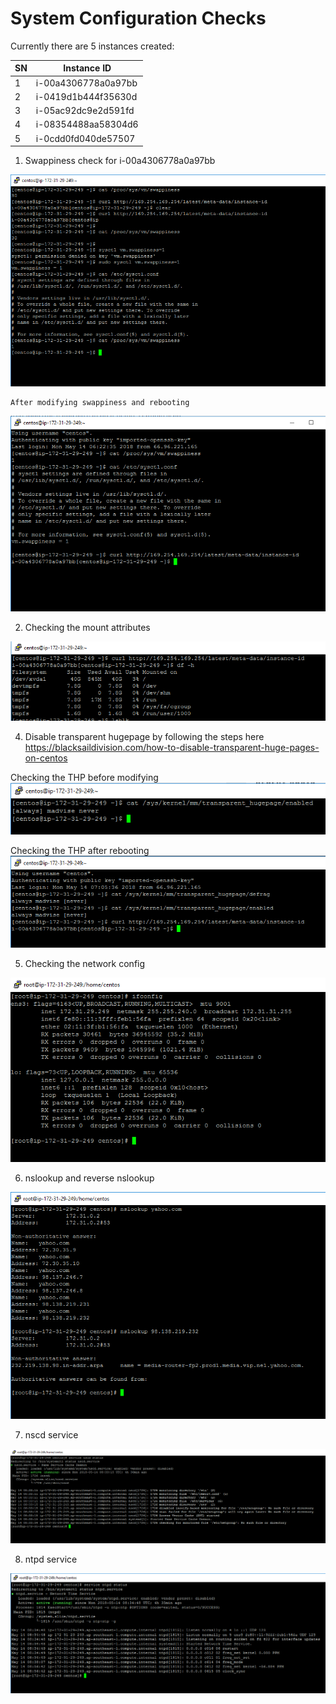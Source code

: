 # System Configuration Checks
Currently there are 5 instances created:

SN | Instance ID
---|--------------------
1  | i-00a4306778a0a97bb
2  | i-0419d1b444f35630d
3  | i-05ac92dc9e2d591fd
4  | i-08354488aa58304d6
5  | i-0cdd0fd040de57507

1. Swappiness check for i-00a4306778a0a97bb

<img src="swappinesscheck1.png"/>


    After modifying swappiness and rebooting
<img src="swappinesscheck2.png"/>


2. Checking the mount attributes
<img src="mountattributes1.png"/>

4. Disable transparent hugepage by following the steps here
https://blacksaildivision.com/how-to-disable-transparent-huge-pages-on-centos

Checking the THP before modifying
<img src="thp1.png"/>

Checking the THP after rebooting
<img src="thp2.png"/>

5. Checking the network config
<img src="networkconfig.png"/>

6. nslookup and reverse nslookup
<img src="nslookup.png" />

7. nscd service
<img src="nscd.png" />

8. ntpd service
<img src="ntpd.png" />
